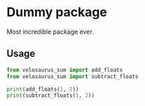 # Dummy package

Most incredible package ever.

## Usage

```python
from velosaurus_sum import add_floats
from velosaurus_sum import subtract_floats

print(add_floats(1, 2))
print(subtract_floats(1, 2))
```
